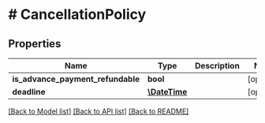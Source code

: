 # # CancellationPolicy

## Properties

Name | Type | Description | Notes
------------ | ------------- | ------------- | -------------
**is_advance_payment_refundable** | **bool** |  | [optional] 
**deadline** | [**\DateTime**](\DateTime.md) |  | [optional] 

[[Back to Model list]](../../README.md#documentation-for-models) [[Back to API list]](../../README.md#documentation-for-api-endpoints) [[Back to README]](../../README.md)



